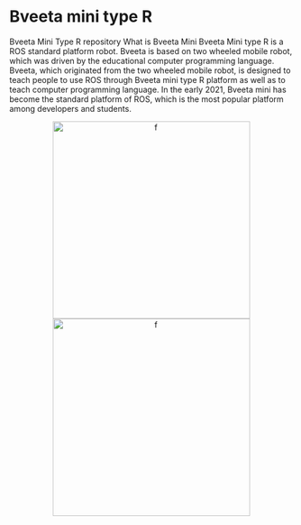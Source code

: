 # Bveeta mini type R
Bveeta Mini Type R repository
What is Bveeta Mini
Bveeta Mini type R is a ROS standard platform robot. Bveeta is based on two wheeled mobile robot, which was driven by the educational computer programming language. Bveeta, which originated from the two wheeled mobile robot, is designed to teach people to use ROS through Bveeta mini type R platform as well as to teach computer programming language. In the early 2021, Bveeta mini has become the standard platform of ROS, which is the most popular platform among developers and students.
<p align="center">
  <img src="d" width="350" title="f">
  <img src="f" width="350" alt="f">
</p>
